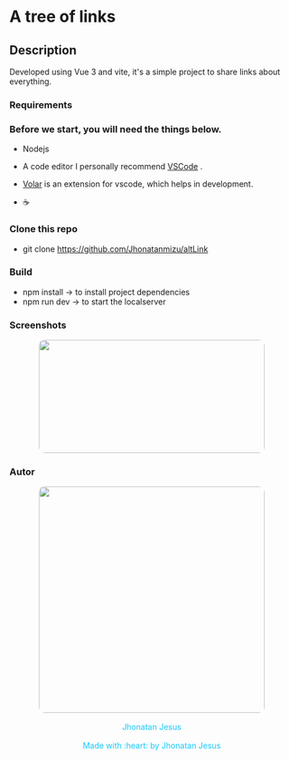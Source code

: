 # A tree of links 

## Description

<p>
Developed using Vue 3 and vite, it's a simple project to share links about everything.
</p>

### Requirements

<h3>
Before we start, you will need the things below.
</h3>

- Nodejs

- A code editor I personally recommend [VSCode](https://code.visualstudio.com/) .

- [Volar](https://marketplace.visualstudio.com/items?itemName=johnsoncodehk.volar)
is an extension for vscode, which helps in development.

- :coffee:

### Clone this repo

- git clone https://github.com/Jhonatanmizu/altLink
### Build

- npm install -> to install project dependencies
- npm run dev -> to start the localserver

### Screenshots
<div style="text-align:center;">
<img src="./.git/images/project.png" height="200px"
width="400px" style="border-radius:10px" />
</div>

### Autor
<div style="text-align:center; display:flex;flex-direction:column; align-items:center; gap:1rem; color:#14C8FE;">
<img src="https://avatars.githubusercontent.com/u/61719180?s=400&u=06b559d4e211817e13bb349ce04b562e5a12473e&v=4"
height="400px"
width="400px" style="border-radius:10px"
/>
<span> Jhonatan Jesus </span>
<span> Made with :heart: by Jhonatan Jesus</span>
</div>
